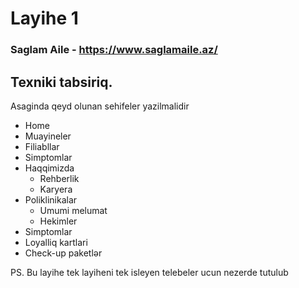 # Layihe 1

### Saglam Aile - https://www.saglamaile.az/

## Texniki tabsiriq.

  Asaginda qeyd olunan sehifeler yazilmalidir  
  
- Home
- Muayineler
- Filiabllar
- Simptomlar
- Haqqimizda
  - Rehberlik
  - Karyera  
- Poliklinikalar
  - Umumi melumat
  - Hekimler  
- Simptomlar
- Loyalliq kartlari
- Check-up paketlər

PS. Bu layihe tek layiheni tek isleyen telebeler ucun nezerde tutulub



